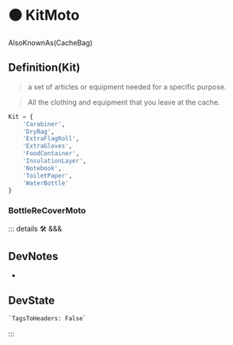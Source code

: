 
# 🟠 <moto>KitMoto</moto>

AlsoKnownAs(CacheBag)

## Definition(Kit)
>
> a set of articles or equipment needed for a specific purpose.

> All the clothing and equipment that you leave at the cache.

```py
Kit = {
    'Carabiner',
    'DryBag',
    'ExtraFlagRoll',
    'ExtraGloves',
    'FoodContainer',
    'InsulationLayer',
    'Notebook',
    'ToiletPaper',
    'WaterBottle'
}
```

### BottleReCoverMoto

::: details 🛠 <dev>&&&</dev>

## DevNotes

-

## DevState

```py
`TagsToHeaders: False`
```

:::
